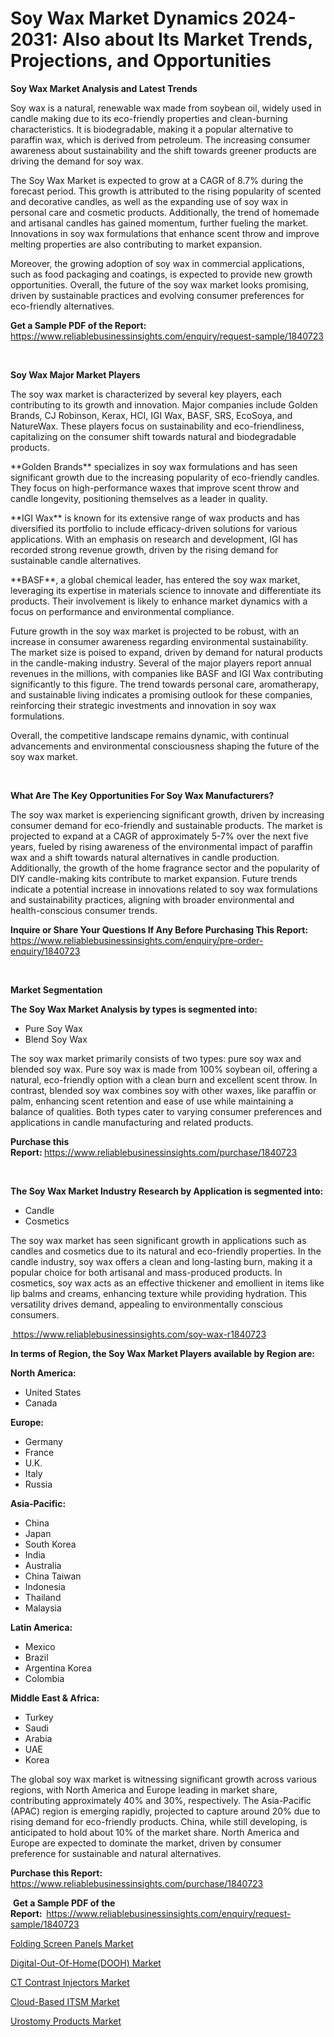<p><h1>Soy Wax Market Dynamics 2024-2031: Also about Its Market Trends, Projections, and Opportunities</h1></p><p><strong>Soy Wax Market Analysis and Latest Trends</strong></p>
<p><p>Soy wax is a natural, renewable wax made from soybean oil, widely used in candle making due to its eco-friendly properties and clean-burning characteristics. It is biodegradable, making it a popular alternative to paraffin wax, which is derived from petroleum. The increasing consumer awareness about sustainability and the shift towards greener products are driving the demand for soy wax.</p><p>The Soy Wax Market is expected to grow at a CAGR of 8.7% during the forecast period. This growth is attributed to the rising popularity of scented and decorative candles, as well as the expanding use of soy wax in personal care and cosmetic products. Additionally, the trend of homemade and artisanal candles has gained momentum, further fueling the market. Innovations in soy wax formulations that enhance scent throw and improve melting properties are also contributing to market expansion.</p><p>Moreover, the growing adoption of soy wax in commercial applications, such as food packaging and coatings, is expected to provide new growth opportunities. Overall, the future of the soy wax market looks promising, driven by sustainable practices and evolving consumer preferences for eco-friendly alternatives.</p></p>
<p><strong>Get a Sample PDF of the Report:&nbsp;</strong> <a href="https://www.reliablebusinessinsights.com/enquiry/request-sample/1840723?utm_campaign=41&utm_medium=2&utm_source=Github&utm_content=ia&utm_term=11112024&utm_id=soy-wax">https://www.reliablebusinessinsights.com/enquiry/request-sample/1840723</a></p>
<p>&nbsp;</p>
<p><strong>Soy Wax Major Market Players</strong></p>
<p><p>The soy wax market is characterized by several key players, each contributing to its growth and innovation. Major companies include Golden Brands, CJ Robinson, Kerax, HCI, IGI Wax, BASF, SRS, EcoSoya, and NatureWax. These players focus on sustainability and eco-friendliness, capitalizing on the consumer shift towards natural and biodegradable products.</p><p>**Golden Brands** specializes in soy wax formulations and has seen significant growth due to the increasing popularity of eco-friendly candles. They focus on high-performance waxes that improve scent throw and candle longevity, positioning themselves as a leader in quality.</p><p>**IGI Wax** is known for its extensive range of wax products and has diversified its portfolio to include efficacy-driven solutions for various applications. With an emphasis on research and development, IGI has recorded strong revenue growth, driven by the rising demand for sustainable candle alternatives.</p><p>**BASF**, a global chemical leader, has entered the soy wax market, leveraging its expertise in materials science to innovate and differentiate its products. Their involvement is likely to enhance market dynamics with a focus on performance and environmental compliance.</p><p>Future growth in the soy wax market is projected to be robust, with an increase in consumer awareness regarding environmental sustainability. The market size is poised to expand, driven by demand for natural products in the candle-making industry. Several of the major players report annual revenues in the millions, with companies like BASF and IGI Wax contributing significantly to this figure. The trend towards personal care, aromatherapy, and sustainable living indicates a promising outlook for these companies, reinforcing their strategic investments and innovation in soy wax formulations. </p><p>Overall, the competitive landscape remains dynamic, with continual advancements and environmental consciousness shaping the future of the soy wax market.</p></p>
<p>&nbsp;</p>
<p><strong>What Are The Key Opportunities For Soy Wax Manufacturers?</strong></p>
<p><p>The soy wax market is experiencing significant growth, driven by increasing consumer demand for eco-friendly and sustainable products. The market is projected to expand at a CAGR of approximately 5-7% over the next five years, fueled by rising awareness of the environmental impact of paraffin wax and a shift towards natural alternatives in candle production. Additionally, the growth of the home fragrance sector and the popularity of DIY candle-making kits contribute to market expansion. Future trends indicate a potential increase in innovations related to soy wax formulations and sustainability practices, aligning with broader environmental and health-conscious consumer trends.</p></p>
<p><strong>Inquire or Share Your Questions If Any Before Purchasing This Report:</strong> <a href="https://www.reliablebusinessinsights.com/enquiry/pre-order-enquiry/1840723?utm_campaign=41&utm_medium=2&utm_source=Github&utm_content=ia&utm_term=11112024&utm_id=soy-wax">https://www.reliablebusinessinsights.com/enquiry/pre-order-enquiry/1840723</a></p>
<p>&nbsp;</p>
<p><strong>Market Segmentation</strong></p>
<p><strong>The Soy Wax Market Analysis by types is segmented into:</strong></p>
<p><ul><li>Pure Soy Wax</li><li>Blend Soy Wax</li></ul></p>
<p><p>The soy wax market primarily consists of two types: pure soy wax and blended soy wax. Pure soy wax is made from 100% soybean oil, offering a natural, eco-friendly option with a clean burn and excellent scent throw. In contrast, blended soy wax combines soy with other waxes, like paraffin or palm, enhancing scent retention and ease of use while maintaining a balance of qualities. Both types cater to varying consumer preferences and applications in candle manufacturing and related products.</p></p>
<p><strong>Purchase this Report:&nbsp;</strong><a href="https://www.reliablebusinessinsights.com/purchase/1840723?utm_campaign=41&utm_medium=2&utm_source=Github&utm_content=ia&utm_term=11112024&utm_id=soy-wax">https://www.reliablebusinessinsights.com/purchase/1840723</a></p>
<p>&nbsp;</p>
<p><strong>The Soy Wax Market Industry Research by Application is segmented into:</strong></p>
<p><ul><li>Candle</li><li>Cosmetics</li></ul></p>
<p><p>The soy wax market has seen significant growth in applications such as candles and cosmetics due to its natural and eco-friendly properties. In the candle industry, soy wax offers a clean and long-lasting burn, making it a popular choice for both artisanal and mass-produced products. In cosmetics, soy wax acts as an effective thickener and emollient in items like lip balms and creams, enhancing texture while providing hydration. This versatility drives demand, appealing to environmentally conscious consumers.</p></p>
<p><a href="https://www.reliablebusinessinsights.com/soy-wax-r1840723?utm_campaign=41&utm_medium=2&utm_source=Github&utm_content=ia&utm_term=11112024&utm_id=soy-wax">&nbsp;https://www.reliablebusinessinsights.com/soy-wax-r1840723</a></p>
<p><strong>In terms of Region, the Soy Wax Market Players available by Region are:</strong></p>
<p>
    <p> <strong> North America: </strong>
        <ul>
            <li>United States</li>
            <li>Canada</li>
        </ul>
        </p> 
    <p> <strong> Europe: </strong>
        <ul>
            <li>Germany</li>
            <li>France</li>
            <li>U.K.</li>
            <li>Italy</li>
            <li>Russia</li>
        </ul>
        </p> 
    <p> <strong> Asia-Pacific: </strong>
        <ul>
            <li>China</li>
            <li>Japan</li>
            <li>South Korea</li>
            <li>India</li>
            <li>Australia</li>
            <li>China Taiwan</li>
            <li>Indonesia</li>
            <li>Thailand</li>
            <li>Malaysia</li>
        </ul>
        </p> 
    <p> <strong> Latin America: </strong>
        <ul>
            <li>Mexico</li>
            <li>Brazil</li>
            <li>Argentina Korea</li>
            <li>Colombia</li>
        </ul>
        </p> 
    <p> <strong> Middle East & Africa: </strong>
        <ul>
            <li>Turkey</li>
            <li>Saudi</li>
            <li>Arabia</li>
            <li>UAE</li>
            <li>Korea</li>
        </ul>
    </p>
    </p>
<p><p>The global soy wax market is witnessing significant growth across various regions, with North America and Europe leading in market share, contributing approximately 40% and 30%, respectively. The Asia-Pacific (APAC) region is emerging rapidly, projected to capture around 20% due to rising demand for eco-friendly products. China, while still developing, is anticipated to hold about 10% of the market share. North America and Europe are expected to dominate the market, driven by consumer preference for sustainable and natural alternatives.</p></p>
<p><strong>Purchase this Report: </strong><a href="https://www.reliablebusinessinsights.com/purchase/1840723?utm_campaign=41&utm_medium=2&utm_source=Github&utm_content=ia&utm_term=11112024&utm_id=soy-wax">https://www.reliablebusinessinsights.com/purchase/1840723</a></p>
<p>&nbsp;<strong>Get a Sample PDF of the Report:&nbsp;&nbsp;</strong><a href="https://www.reliablebusinessinsights.com/enquiry/request-sample/1840723?utm_campaign=41&utm_medium=2&utm_source=Github&utm_content=ia&utm_term=11112024&utm_id=soy-wax">https://www.reliablebusinessinsights.com/enquiry/request-sample/1840723</a></p>
<p><strong></strong></p>
<p><p><a href="https://issuu.com/reportprime-2/docs/folding-screen-panels-market-size-2_37aa7066c51cc7?utm_campaign=41&utm_medium=2&utm_source=Github&utm_content=ia&utm_term=11112024&utm_id=soy-wax">Folding Screen Panels Market</a></p><p><a href="https://www.linkedin.com/pulse/digital-out-of-homedooh-industry-forecast-market-shifts-strategic-dtgic?utm_campaign=41&utm_medium=2&utm_source=Github&utm_content=ia&utm_term=11112024&utm_id=soy-wax">Digital-Out-Of-Home(DOOH) Market</a></p><p><a href="https://issuu.com/reportprime-2/docs/ct-contrast-injectors-market-size-2_895f41cb60460b?utm_campaign=41&utm_medium=2&utm_source=Github&utm_content=ia&utm_term=11112024&utm_id=soy-wax">CT Contrast Injectors Market</a></p><p><a href="https://www.linkedin.com/pulse/cloud-based-itsm-market-size-growth-trends-statistics-forecasts-u75hc?utm_campaign=41&utm_medium=2&utm_source=Github&utm_content=ia&utm_term=11112024&utm_id=soy-wax">Cloud-Based ITSM Market</a></p><p><a href="https://github.com/halleabdon2v1s/Market-Research-Report-List-1/blob/main/urostomy-products-market.md?utm_campaign=41&utm_medium=2&utm_source=Github&utm_content=ia&utm_term=11112024&utm_id=soy-wax">Urostomy Products Market</a></p></p>